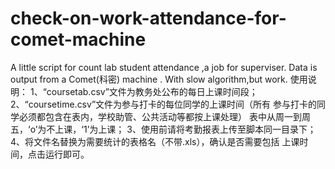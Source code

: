 # check-on-work-attendance-for-comet-machine
A little script for count lab student attendance ,a job for superviser. Data is output from a Comet(科密) machine . With slow algorithm,but work.
使用说明：
    1、“coursetab.csv”文件为教务处公布的每日上课时间段；
    2、“coursetime.csv”文件为参与打卡的每位同学的上课时间（所有
    参与打卡的同学必须都包含在表内，学校助管、公共活动等都按上课处理）
	表中从周一到周五，‘o’为不上课，‘1’为上课；
    3、使用前请将考勤报表上传至脚本同一目录下；
    4、将文件名替换为需要统计的表格名（不带.xls），确认是否需要包括
    上课时间，点击运行即可。

